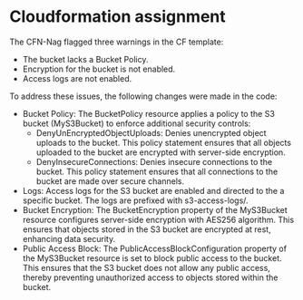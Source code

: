 # Cloudformation assignment


The CFN-Nag flagged three warnings in the CF template:

- The bucket lacks a Bucket Policy.
- Encryption for the bucket is not enabled.
- Access logs are not enabled.


To address these issues, the following changes were made in the code:

- Bucket Policy:
  The BucketPolicy resource applies a policy to the S3 bucket (MyS3Bucket) to enforce additional security controls:
  - DenyUnEncryptedObjectUploads: 
    Denies unencrypted object uploads to the bucket. This policy statement ensures that all objects uploaded to the bucket are encrypted with server-side encryption.
  - DenyInsecureConnections: 
    Denies insecure connections to the bucket. This policy statement ensures that all connections to the bucket are made over secure channels.
- Logs:
  Access logs for the S3 bucket are enabled and directed to the a specific bucket. The logs are prefixed with s3-access-logs/.
- Bucket Encryption:
  The BucketEncryption property of the MyS3Bucket resource configures server-side encryption with AES256 algorithm. This ensures that objects stored in the S3 bucket are encrypted at rest, enhancing data security.
- Public Access Block:
  The PublicAccessBlockConfiguration property of the MyS3Bucket resource is set to block public access to the bucket. This ensures that the S3 bucket does not allow any public access, thereby preventing unauthorized access to objects stored within the bucket.
